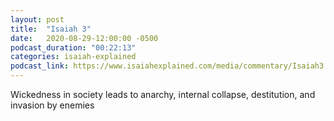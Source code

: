 ```yaml
---
layout: post
title:  "Isaiah 3"
date:   2020-08-29-12:00:00 -0500
podcast_duration: "00:22:13"
categories: isaiah-explained
podcast_link: https://www.isaiahexplained.com/media/commentary/Isaiah3.mp3
---
```

Wickedness in society leads to anarchy, internal collapse, destitution, and invasion by enemies

